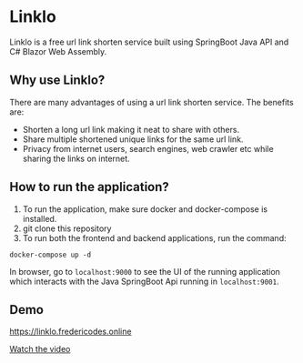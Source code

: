 # Linklo

Linklo is a free url link shorten service built using SpringBoot Java API and C# Blazor Web Assembly.

## Why use Linklo?

There are many advantages of using a url link shorten service. The benefits are:
* Shorten a long url link making it neat to share with others.
* Share multiple shortened unique links for the same url link.
* Privacy from internet users, search engines, web crawler etc while sharing the links on internet.

## How to run the application?
1. To run the application, make sure docker and docker-compose is installed.
2. git clone this repository
3. To run both the frontend and backend applications, run the command: 
```
docker-compose up -d
```

In browser, go to `localhost:9000` to see the UI of the running application which interacts with the Java SpringBoot Api running in `localhost:9001`.

## Demo
https://linklo.fredericodes.online

[Watch the video]([https://www.youtube.com/watch?v=<video-id>](https://fredericodes.github.io/Demo/Linklo.webm))
